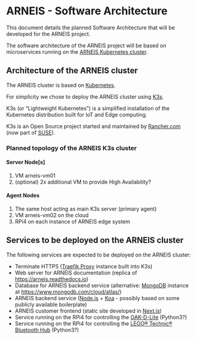 # ARNEIS - Software Architecture

This document details the planned Software Architecture that will be developed for the ARNEIS project.

The software architecture of the ARNEIS project will be based on microservices running on the [ARNEIS Kubernetes cluster](https://arneis.readthedocs.io/en/latest/howto/howto-install-k3s-for-arneis.html).

<!-- TODO: Add reference documents -->

<!-- TODO: Add links to definitions and acronyms -->

## Architecture of the ARNEIS cluster

<!-- TODO: Add diagram -->

The ARNEIS cluster is based on [Kubernetes](https://kubernetes.io/).

For simplicity we chose to deploy the ARNEIS cluster using [K3s](https://k3s.io/).

K3s (or “Lightweight Kubernetes”) is a simplified installation of the Kubernetes distribution built for IoT and Edge computing.

K3s is an Open Source project started and maintained by [Rancher.com](https://rancher.com/) (now part of [SUSE](https://www.suse.com/)).

### Planned topology of the ARNEIS K3s cluster

#### Server Node[s]

1. VM arneis-vm01
2. (optional) 2x additional VM to provide High Availability?

#### Agent Nodes

1. The same host acting as main K3s server (primary agent)
2. VM arneis-vm02 on the cloud
3. RPi4 on each instance of ARNEIS edge system

## Services to be deployed on the ARNEIS cluster

The following services are expected to be deployed on the ARNEIS cluster:

* Terminate HTTPS ([Traefik Proxy](https://traefik.io/) instance built into K3s)
* Web server for ARNEIS documentation (replica of <https://arneis.readthedocs.io>)
* Database for ARNEIS backend service (alternative: [MongoDB](https://www.mongodb.com/) instance at <https://www.mongodb.com/cloud/atlas/>)
* ARNEIS backend service ([Node.js](https://nodejs.org/) + [Koa](https://koajs.com/) - possibly based on some publicly available boilerplate)
* ARNEIS customer frontend (static site developed in [Next.js](https://nextjs.org/))
* Service running on the RPi4 for controlling the [OAK-D-Lite](https://docs.luxonis.com/projects/hardware/en/latest/pages/DM9095.html) (Python3?)
* Service running on the RPi4 for controlling the [LEGO&reg; Technic&reg; Bluetooth Hub](https://www.bricklink.com/v2/catalog/catalogitem.page?P=bb0961c01&idColor=86#T=C&C=86) (Python3?)

<!-- EOF -->
